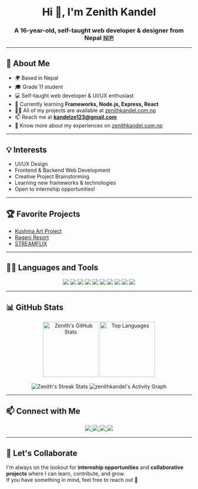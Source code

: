<h1 align="center">Hi 👋, I'm Zenith Kandel</h1>
<h3 align="center">A 16-year-old, self-taught web developer & designer from Nepal 🇳🇵</h3>

---

## 🚀 About Me

- 🌍 Based in Nepal  
- 🎓 Grade 11 student  
- 💻 Self-taught web developer & UI/UX enthusiast  
- 🌱 Currently learning **Frameworks, Node.js, Express, React**  
- 👨‍💻 All of my projects are available at [zenithkandel.com.np](https://zenithkandel.com.np)  
- 📫 Reach me at **kandelze123@gmail.com**  
- 📄 Know more about my experiences on [zenithkandel.com.np](https://zenithkandel.com.np)  

---

## 💡 Interests

- UI/UX Design  
- Frontend & Backend Web Development  
- Creative Project Brainstorming  
- Learning new frameworks & technologies  
- Open to internship opportunities!  

---

## 🏆 Favorite Projects

- [Kushma Art Project](https://github.com/zenithkandel/kushma-art-project)  
- [Rageni Resort](https://github.com/zenithkandel/rageni-resort)  
- [STREAMFLIX](https://github.com/zenithkandel/STREAMFLIX)  

---

## 🧑‍💻 Languages and Tools

<p align="center">
  <img src="https://img.shields.io/badge/HTML5-E34F26?style=for-the-badge&logo=html5&logoColor=white" />
  <img src="https://img.shields.io/badge/CSS3-1572B6?style=for-the-badge&logo=css3&logoColor=white" />
  <img src="https://img.shields.io/badge/JavaScript-F7DF1E?style=for-the-badge&logo=javascript&logoColor=black" />
  <img src="https://img.shields.io/badge/Node.js-43853D?style=for-the-badge&logo=node.js&logoColor=white" />
  <img src="https://img.shields.io/badge/PHP-777BB4?style=for-the-badge&logo=php&logoColor=white" />
  <img src="https://img.shields.io/badge/MySQL-005C84?style=for-the-badge&logo=mysql&logoColor=white" />
  <img src="https://img.shields.io/badge/MongoDB-4EA94B?style=for-the-badge&logo=mongodb&logoColor=white" />
  <img src="https://img.shields.io/badge/Git-F05032?style=for-the-badge&logo=git&logoColor=white" />
  <img src="https://img.shields.io/badge/Photoshop-31A8FF?style=for-the-badge&logo=adobe-photoshop&logoColor=white" />
  <img src="https://img.shields.io/badge/Python-3776AB?style=for-the-badge&logo=python&logoColor=white" />
</p>

---

## 📊 GitHub Stats

<p align="center">
  <img src="https://github-readme-stats.vercel.app/api?username=zenithkandel&show_icons=true&locale=en&theme=tokyonight" alt="Zenith's GitHub Stats" height="150"/>
  <img src="https://github-readme-stats.vercel.app/api/top-langs?username=zenithkandel&show_icons=true&locale=en&layout=compact&theme=tokyonight" alt="Top Languages" height="150"/>
</p>

<p align="center">
  <img src="https://github-readme-streak-stats.herokuapp.com/?user=zenithkandel&theme=tokyonight" alt="Zenith's Streak Stats"/>
  <img src="https://github-readme-activity-graph.vercel.app/graph?username=zenithkandel&bg_color=000000&color=ffffff&line=00bfff&point=00bfff&area=true&hide_border=true" alt="zenithkandel's Activity Graph" />
</p>

---

## 📫 Connect with Me

<p align="center">
  <a href="https://www.linkedin.com/in/zenith-kandel-8a7781320/" target="blank">
    <img src="https://img.shields.io/badge/LinkedIn-Zenith%20Kandel-blue?style=for-the-badge&logo=linkedin" />
  </a>
  <a href="https://www.facebook.com/kandel.zenith" target="blank">
    <img src="https://img.shields.io/badge/Facebook-@kandel.zenith-1877F2?style=for-the-badge&logo=facebook&logoColor=white" />
  </a>
  <a href="https://www.instagram.com/kandel.zenith/" target="blank">
    <img src="https://img.shields.io/badge/Instagram-@kandel.zenith-E4405F?style=for-the-badge&logo=instagram&logoColor=white" />
  </a>
  <a href="mailto:kandelze123@gmail.com">
    <img src="https://img.shields.io/badge/Email-kandelze123%40gmail.com-red?style=for-the-badge&logo=gmail&logoColor=white" />
  </a>
</p>

---

## 🙌 Let's Collaborate

I'm always on the lookout for **internship opportunities** and **collaborative projects** where I can learn, contribute, and grow.  
If you have something in mind, feel free to reach out 🚀

